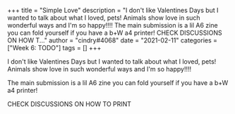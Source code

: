 +++
title = "Simple Love"
description = "I don't like Valentines Days but I wanted to talk about what I loved, pets! Animals show love in such wonderful ways and I'm so happy!!!!  The main submission is a lil A6 zine you can fold yourself if you have a b+W a4 printer!  CHECK DISCUSSIONS ON HOW T..."
author = "cindry#4068"
date = "2021-02-11"
categories = ["Week 6: TODO"]
tags = []
+++

I don't like Valentines Days but I wanted to talk about what I loved, pets!
Animals show love in such wonderful ways and I'm so happy!!!!

The main submission is a lil A6 zine you can fold yourself if you have a b+W a4 printer!

CHECK DISCUSSIONS ON HOW TO PRINT
